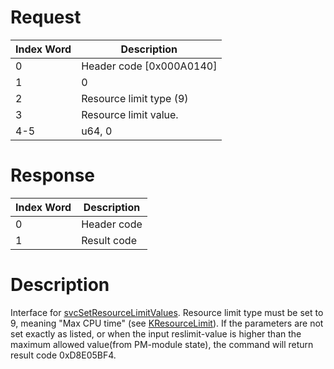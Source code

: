 # Request

| Index Word | Description                |
|------------|----------------------------|
| 0          | Header code \[0x000A0140\] |
| 1          | 0                          |
| 2          | Resource limit type (9)    |
| 3          | Resource limit value.      |
| 4-5        | u64, 0                     |

# Response

| Index Word | Description |
|------------|-------------|
| 0          | Header code |
| 1          | Result code |

# Description

Interface for [svcSetResourceLimitValues](SVC "wikilink"). Resource
limit type must be set to 9, meaning "Max CPU time" (see
[KResourceLimit](KResourceLimit "wikilink")). If the parameters are not
set exactly as listed, or when the input reslimit-value is higher than
the maximum allowed value(from PM-module state), the command will return
result code 0xD8E05BF4.